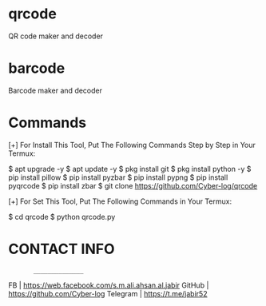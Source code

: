 # qrcode

QR code maker and
decoder
# barcode
Barcode maker and
decoder


# Commands

[+] For Install This Tool, Put The Following Commands Step by Step in Your Termux:

$ apt upgrade -y
$ apt update -y
$ pkg install git 
$ pkg install python -y
$ pip install pillow
$ pip install pyzbar
$ pip install pypng
$ pip install pyqrcode
$ pip install zbar
$ git clone https://github.com/Cyber-log/qrcode


[+] For Set This Tool, Put The Following Commands in Your Termux:

$ cd qrcode
$ python qrcode.py

#      CONTACT INFO
	       ______________

FB       | https://web.facebook.com/s.m.ali.ahsan.al.jabir
GitHub   | https://github.com/Cyber-log
Telegram | https://t.me/jabir52
